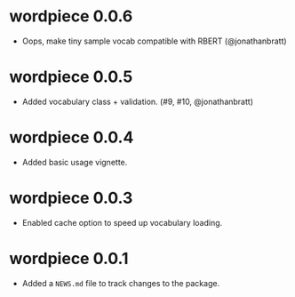 # wordpiece 0.0.6

* Oops, make tiny sample vocab compatible with RBERT (@jonathanbratt)

# wordpiece 0.0.5

* Added vocabulary class + validation. (#9, #10, @jonathanbratt)

# wordpiece 0.0.4

* Added basic usage vignette.

# wordpiece 0.0.3

* Enabled cache option to speed up vocabulary loading.

# wordpiece 0.0.1

* Added a `NEWS.md` file to track changes to the package.
